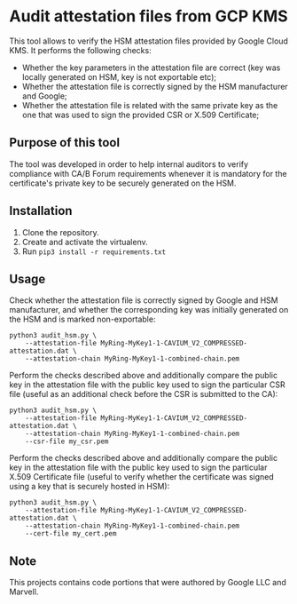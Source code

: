 # Audit attestation files from GCP KMS

This tool allows to verify the HSM attestation files provided by Google Cloud KMS. It performs the following checks:

* Whether the key parameters in the attestation file are correct (key was locally generated on HSM, key is not exportable etc);
* Whether the attestation file is correctly signed by the HSM manufacturer and Google;
* Whether the attestation file is related with the same private key as the one that was used to sign the provided CSR or X.509 Certificate;

## Purpose of this tool

The tool was developed in order to help internal auditors to verify compliance with CA/B Forum requirements whenever
it is mandatory for the certificate's private key to be securely generated on the HSM.

## Installation

1. Clone the repository.
2. Create and activate the virtualenv.
3. Run `pip3 install -r requirements.txt`

## Usage

Check whether the attestation file is correctly signed by Google and HSM manufacturer, and whether the corresponding
key was initially generated on the HSM and is marked non-exportable:
```
python3 audit_hsm.py \
    --attestation-file MyRing-MyKey1-1-CAVIUM_V2_COMPRESSED-attestation.dat \
    --attestation-chain MyRing-MyKey1-1-combined-chain.pem
```

Perform the checks described above and additionally compare the public key in the attestation file with
the public key used to sign the particular CSR file (useful as an additional check before the CSR is submitted
to the CA):

```
python3 audit_hsm.py \
    --attestation-file MyRing-MyKey1-1-CAVIUM_V2_COMPRESSED-attestation.dat \
    --attestation-chain MyRing-MyKey1-1-combined-chain.pem
    --csr-file my_csr.pem
```

Perform the checks described above and additionally compare the public key in the attestation file with
the public key used to sign the particular X.509 Certificate file (useful to verify whether the certificate
was signed using a key that is securely hosted in HSM):
```
python3 audit_hsm.py \
    --attestation-file MyRing-MyKey1-1-CAVIUM_V2_COMPRESSED-attestation.dat \
    --attestation-chain MyRing-MyKey1-1-combined-chain.pem
    --cert-file my_cert.pem
```

## Note

This projects contains code portions that were authored by Google LLC and Marvell.
